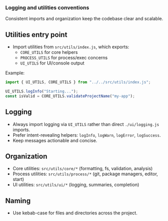 ### Logging and utilities conventions

Consistent imports and organization keep the codebase clear and scalable.

## Utilities entry point

- Import utilities from `src/utils/index.js`, which exports:
  - `CORE_UTILS` for core helpers
  - `PROCESS_UTILS` for process/exec concerns
  - `UI_UTILS` for UI/console output

Example:

```js
import { UI_UTILS, CORE_UTILS } from "../../src/utils/index.js";

UI_UTILS.logInfo("Starting...");
const isValid = CORE_UTILS.validateProjectName("my-app");
```

## Logging

- Always import logging via `UI_UTILS` rather than direct `./ui/logging.js` imports.
- Prefer intent-revealing helpers: `logInfo`, `logWarn`, `logError`, `logSuccess`.
- Keep messages actionable and concise.

## Organization

- Core utilities: `src/utils/core/*` (formatting, fs, validation, analysis)
- Process utilities: `src/utils/process/*` (git, package managers, editor, start)
- UI utilities: `src/utils/ui/*` (logging, summaries, completion)

## Naming

- Use kebab-case for files and directories across the project.
